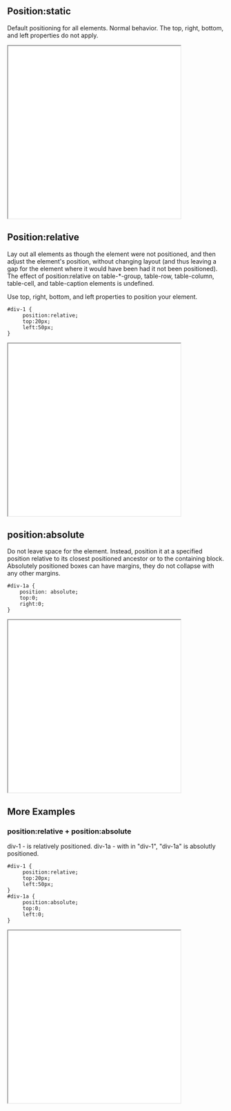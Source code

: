 ## Position:static

Default positioning for all elements.
Normal behavior.  The top, right, bottom, and left properties do not apply.

<iframe src="pages/1.html" width="400px" height="400px"></iframe>

## Position:relative

Lay out all elements as though the element were not positioned, and then adjust the element's position, without changing
layout (and thus leaving a gap for the element where it would have been had it not been positioned).
The effect of position:relative on table-*-group, table-row, table-column, table-cell, and table-caption elements is undefined.

Use top, right, bottom, and left properties to position your element.

    #div-1 {
         position:relative;
         top:20px;
         left:50px;
    }

<iframe src="pages/2.html" width="400px" height="400px"></iframe>


## position:absolute

Do not leave space for the element.  Instead, position it at a specified position relative to its closest positioned ancestor or to the containing block.
Absolutely positioned boxes can have margins, they do not collapse with any other margins.

    #div-1a {
        position: absolute;
        top:0;
        right:0;
    }

<iframe src="pages/3.html" width="400px" height="400px"></iframe>

## More Examples

### position:relative + position:absolute

div-1 - is relatively positioned.
div-1a - with in "div-1", "div-1a" is absolutly positioned.

    #div-1 {
         position:relative;
         top:20px;
         left:50px;
    }
    #div-1a {
         position:absolute;
         top:0;
         left:0;
    }


<iframe src="pages/4.html" width="400px" height="400px"></iframe>

